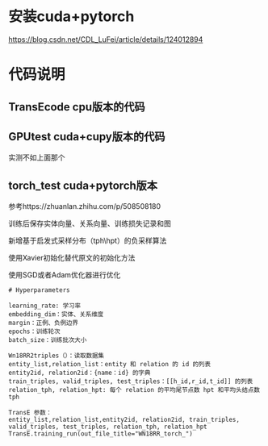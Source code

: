 # 安装cuda+pytorch
https://blog.csdn.net/CDL_LuFei/article/details/124012894
# 代码说明
## TransEcode cpu版本的代码

## GPUtest cuda+cupy版本的代码
实测不如上面那个

## torch_test cuda+pytorch版本
参考https://zhuanlan.zhihu.com/p/508508180

训练后保存实体向量、关系向量、训练损失记录和图

新增基于启发式采样分布（tph\hpt）的负采样算法

使用Xavier初始化替代原文的初始化方法

使用SGD或者Adam优化器进行优化

    # Hyperparameters

    learning_rate: 学习率
    embedding_dim：实体、关系维度
    margin：正例、负例边界
    epochs：训练轮次
    batch_size：训练批次大小
    
    Wn18RR2triples（）：读取数据集
    entity_list,relation_list：entity 和 relation 的 id 的列表
    entity2id, relation2id：{name：id} 的字典 
    train_triples, valid_triples, test_triples：[[h_id,r_id,t_id]] 的列表
    relation_tph, relation_hpt: 每个 relation 的平均尾节点数 hpt 和平均头结点数 tph
    
    TransE 参数：
    entity_list,relation_list,entity2id, relation2id, train_triples, valid_triples, test_triples, relation_tph, relation_hpt
    TransE.training_run(out_file_title="WN18RR_torch_")